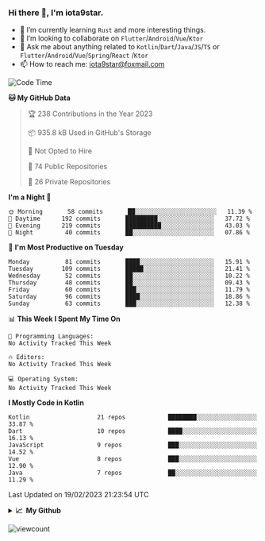 ### Hi there 👋, I'm iota9star.

- 🌱 I’m currently learning `Rust` and more interesting things.
- 👯 I’m looking to collaborate on `Flutter`/`Android`/`Vue`/`Ktor`
- 💬 Ask me about anything related to `Kotlin`/`Dart`/`Java`/`JS`/`TS` or `Flutter`/`Android`/`Vue`/`Spring`/`React`
  /`Ktor`
- 📫 How to reach me: [iota9star@foxmail.com](iota9star@foxmail.com)



<!--START_SECTION:waka-->
![Code Time](http://img.shields.io/badge/Code%20Time-3%2C090%20hrs%2054%20mins-blue)

**🐱 My GitHub Data** 

> 🏆 238 Contributions in the Year 2023
 > 
> 📦 935.8 kB Used in GitHub's Storage 
 > 
> 🚫 Not Opted to Hire
 > 
> 📜 74 Public Repositories 
 > 
> 🔑 26 Private Repositories  
 > 
**I'm a Night 🦉** 

```text
🌞 Morning       58 commits       ██░░░░░░░░░░░░░░░░░░░░░░░   11.39 % 
🌆 Daytime      192 commits       █████████░░░░░░░░░░░░░░░░   37.72 % 
🌃 Evening      219 commits       ██████████░░░░░░░░░░░░░░░   43.03 % 
🌙 Night         40 commits       ██░░░░░░░░░░░░░░░░░░░░░░░   07.86 % 

```
📅 **I'm Most Productive on Tuesday** 

```text
Monday          81 commits       ████░░░░░░░░░░░░░░░░░░░░░   15.91 % 
Tuesday        109 commits       █████░░░░░░░░░░░░░░░░░░░░   21.41 % 
Wednesday       52 commits       ██░░░░░░░░░░░░░░░░░░░░░░░   10.22 % 
Thursday        48 commits       ██░░░░░░░░░░░░░░░░░░░░░░░   09.43 % 
Friday          60 commits       ███░░░░░░░░░░░░░░░░░░░░░░   11.79 % 
Saturday        96 commits       ████░░░░░░░░░░░░░░░░░░░░░   18.86 % 
Sunday          63 commits       ███░░░░░░░░░░░░░░░░░░░░░░   12.38 % 

```


📊 **This Week I Spent My Time On** 

```text
💬 Programming Languages: 
No Activity Tracked This Week

🔥 Editors: 
No Activity Tracked This Week

💻 Operating System: 
No Activity Tracked This Week

```

**I Mostly Code in Kotlin** 

```text
Kotlin                   21 repos            ████████░░░░░░░░░░░░░░░░░   33.87 % 
Dart                     10 repos            ████░░░░░░░░░░░░░░░░░░░░░   16.13 % 
JavaScript               9 repos             ███░░░░░░░░░░░░░░░░░░░░░░   14.52 % 
Vue                      8 repos             ███░░░░░░░░░░░░░░░░░░░░░░   12.90 % 
Java                     7 repos             ██░░░░░░░░░░░░░░░░░░░░░░░   11.29 % 

```



 Last Updated on 19/02/2023 21:23:54 UTC
<!--END_SECTION:waka-->

<details>
  <summary><b>📈&nbsp;&nbsp;My Github</b></summary>
  <br>
  <img src='https://github-profile-trophy.vercel.app/?username=iota9star'>
  <img src='https://bad-apple-github-readme.vercel.app/api?show_bg=1&username=iota9star&hide_title=true'>
  <img src='http://cr-skills-chart-widget.azurewebsites.net/api/api?username=iota9star'>
</details>


![viewcount](https://count.getloli.com/get/@iota9star?theme=rule34)
